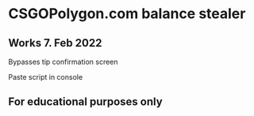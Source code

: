 # CSGOPolygon.com balance stealer

## Works 7. Feb 2022

Bypasses tip confirmation screen

Paste script in console

## For educational purposes only
